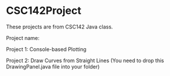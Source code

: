 # CSC142Project
These projects are from CSC142 Java class.            

Project name: 

Project 1: Console-based Plotting

Project 2: Draw Curves from Straight Lines 
(You need to drop this DrawingPanel.java file into your folder)   

